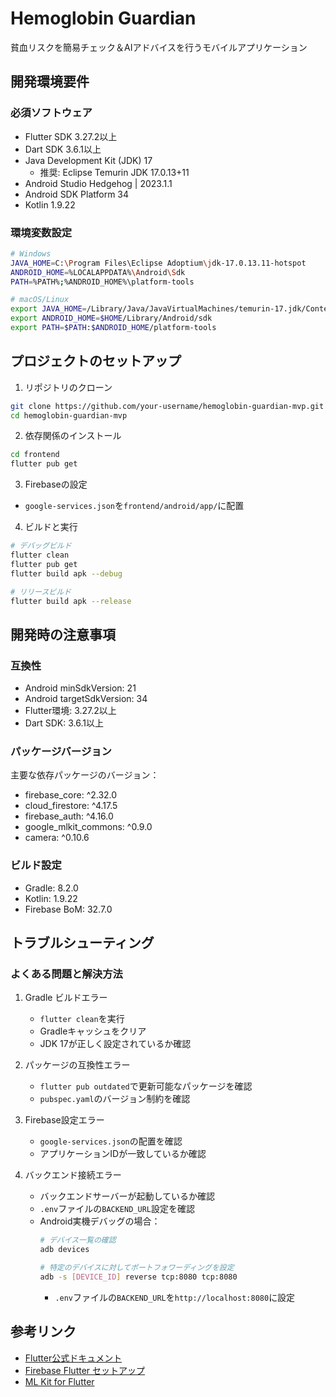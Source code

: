 # Hemoglobin Guardian

貧血リスクを簡易チェック＆AIアドバイスを行うモバイルアプリケーション

## 開発環境要件

### 必須ソフトウェア
- Flutter SDK 3.27.2以上
- Dart SDK 3.6.1以上
- Java Development Kit (JDK) 17
  - 推奨: Eclipse Temurin JDK 17.0.13+11
- Android Studio Hedgehog | 2023.1.1
- Android SDK Platform 34
- Kotlin 1.9.22

### 環境変数設定
```bash
# Windows
JAVA_HOME=C:\Program Files\Eclipse Adoptium\jdk-17.0.13.11-hotspot
ANDROID_HOME=%LOCALAPPDATA%\Android\Sdk
PATH=%PATH%;%ANDROID_HOME%\platform-tools

# macOS/Linux
export JAVA_HOME=/Library/Java/JavaVirtualMachines/temurin-17.jdk/Contents/Home
export ANDROID_HOME=$HOME/Library/Android/sdk
export PATH=$PATH:$ANDROID_HOME/platform-tools
```

## プロジェクトのセットアップ

1. リポジトリのクローン
```bash
git clone https://github.com/your-username/hemoglobin-guardian-mvp.git
cd hemoglobin-guardian-mvp
```

2. 依存関係のインストール
```bash
cd frontend
flutter pub get
```

3. Firebaseの設定
- `google-services.json`を`frontend/android/app/`に配置

4. ビルドと実行
```bash
# デバッグビルド
flutter clean
flutter pub get
flutter build apk --debug

# リリースビルド
flutter build apk --release
```

## 開発時の注意事項

### 互換性
- Android minSdkVersion: 21
- Android targetSdkVersion: 34
- Flutter環境: 3.27.2以上
- Dart SDK: 3.6.1以上

### パッケージバージョン
主要な依存パッケージのバージョン：
- firebase_core: ^2.32.0
- cloud_firestore: ^4.17.5
- firebase_auth: ^4.16.0
- google_mlkit_commons: ^0.9.0
- camera: ^0.10.6

### ビルド設定
- Gradle: 8.2.0
- Kotlin: 1.9.22
- Firebase BoM: 32.7.0

## トラブルシューティング

### よくある問題と解決方法
1. Gradle ビルドエラー
   - `flutter clean`を実行
   - Gradleキャッシュをクリア
   - JDK 17が正しく設定されているか確認

2. パッケージの互換性エラー
   - `flutter pub outdated`で更新可能なパッケージを確認
   - `pubspec.yaml`のバージョン制約を確認

3. Firebase設定エラー
   - `google-services.json`の配置を確認
   - アプリケーションIDが一致しているか確認

4. バックエンド接続エラー
   - バックエンドサーバーが起動しているか確認
   - `.env`ファイルの`BACKEND_URL`設定を確認
   - Android実機デバッグの場合：
     ```bash
     # デバイス一覧の確認
     adb devices
     
     # 特定のデバイスに対してポートフォワーディングを設定
     adb -s [DEVICE_ID] reverse tcp:8080 tcp:8080
     ```
     - `.env`ファイルの`BACKEND_URL`を`http://localhost:8080`に設定

## 参考リンク
- [Flutter公式ドキュメント](https://docs.flutter.dev/)
- [Firebase Flutter セットアップ](https://firebase.google.com/docs/flutter/setup)
- [ML Kit for Flutter](https://developers.google.com/ml-kit/guides)
